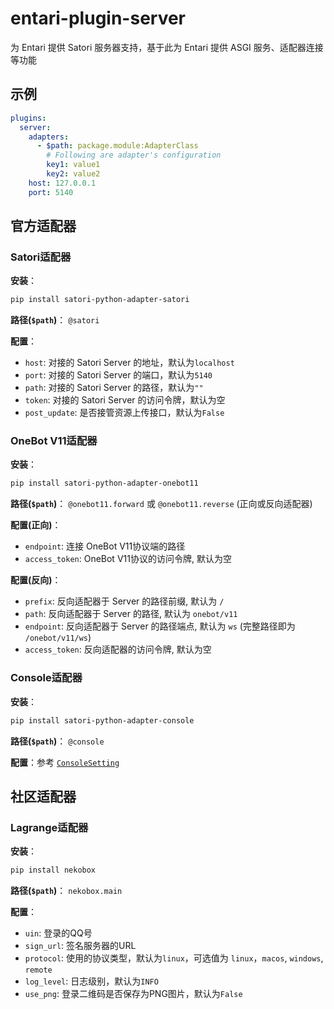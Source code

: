 # entari-plugin-server
为 Entari 提供 Satori 服务器支持，基于此为 Entari 提供 ASGI 服务、适配器连接等功能

## 示例

```yaml
plugins:
  server:
    adapters:
      - $path: package.module:AdapterClass
        # Following are adapter's configuration
        key1: value1
        key2: value2
    host: 127.0.0.1
    port: 5140
```

## 官方适配器

### Satori适配器

**安装**：
```bash
pip install satori-python-adapter-satori
```

**路径(`$path`)**： `@satori`

**配置**：
- `host`: 对接的 Satori Server 的地址，默认为`localhost`
- `port`: 对接的 Satori Server 的端口，默认为`5140`
- `path`: 对接的 Satori Server 的路径，默认为`""`
- `token`: 对接的 Satori Server 的访问令牌，默认为空
- `post_update`: 是否接管资源上传接口，默认为`False`

### OneBot V11适配器

**安装**：
```bash
pip install satori-python-adapter-onebot11
```

**路径(`$path`)**： `@onebot11.forward` 或 `@onebot11.reverse` (正向或反向适配器)

**配置(正向)**：
- `endpoint`: 连接 OneBot V11协议端的路径
- `access_token`: OneBot V11协议的访问令牌, 默认为空

**配置(反向)**：
- `prefix`: 反向适配器于 Server 的路径前缀, 默认为 `/`
- `path`: 反向适配器于 Server 的路径, 默认为 `onebot/v11`
- `endpoint`: 反向适配器于 Server 的路径端点, 默认为 `ws` (完整路径即为 `/onebot/v11/ws`)
- `access_token`: 反向适配器的访问令牌, 默认为空

### Console适配器

**安装**：
```bash
pip install satori-python-adapter-console
```

**路径(`$path`)**： `@console`

**配置**：参考 [`ConsoleSetting`](https://github.com/nonebot/nonechat/blob/main/nonechat/setting.py)


## 社区适配器

### Lagrange适配器

**安装**：
```bash
pip install nekobox
```

**路径(`$path`)**： `nekobox.main`

**配置**：
- `uin`: 登录的QQ号
- `sign_url`: 签名服务器的URL
- `protocol`: 使用的协议类型，默认为`linux`，可选值为 `linux`，`macos`, `windows`, `remote`
- `log_level`: 日志级别，默认为`INFO`
- `use_png`: 登录二维码是否保存为PNG图片，默认为`False`
